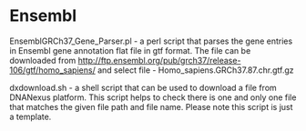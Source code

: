 # Ensembl


EnsemblGRCh37_Gene_Parser.pl - a perl script that parses the gene entries in Ensembl gene annotation flat file in gtf format. The file can be downloaded from http://ftp.ensembl.org/pub/grch37/release-106/gtf/homo_sapiens/ and select file - Homo_sapiens.GRCh37.87.chr.gtf.gz 

dxdownload.sh - a shell script that can be used to download a file from DNANexus platform. This script helps to check there is one and only one file that matches the given file path and file name. Please note this script is just a template. 

